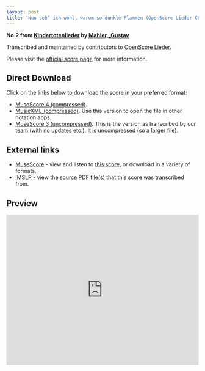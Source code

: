 ```yaml
---
layout: post
title: 'Nun seh’ ich wohl, warum so dunkle Flammen (OpenScore Lieder Corpus)'
---
```


__No.2 from [Kindertotenlieder](https://fourscoreandmore.org/openscore/lieder/Mahler%2C_Gustav/Kindertotenlieder/) by [Mahler,_Gustav](https://fourscoreandmore.org/openscore/lieder/Mahler%2C_Gustav)__

Transcribed and maintained by contributors to [OpenScore Lieder].

Please visit the [official score page] for more information.

[official score page]: https://musescore.com/openscore-lieder-corpus/scores/5051724
[OpenScore Lieder]: https://musescore.com/openscore-lieder-corpus

## Direct Download

Click on the links below to download the score in your preferred format:
- [MuseScore 4 (compressed)](https://fourscoreandmore.org/openscore/lieder/Mahler%2C_Gustav/Kindertotenlieder/2_Nun_seh%E2%80%99_ich_wohl%2C_warum_so_dunkle_Flammen.mscz).
- [MusicXML (compressed)](https://fourscoreandmore.org/openscore/lieder/Mahler%2C_Gustav/Kindertotenlieder/2_Nun_seh%E2%80%99_ich_wohl%2C_warum_so_dunkle_Flammen.mxl). Use this version to open the file in other notation apps.
- [MuseScore 3 (uncompressed)](https://raw.githubusercontent.com/OpenScore/Lieder/refs/heads/main/scores/Mahler%2C_Gustav/Kindertotenlieder/2_Nun_seh%E2%80%99_ich_wohl%2C_warum_so_dunkle_Flammen/lc5051724.mscx). This is the version as transcribed by our team (with no updates etc.). It is uncompressed (so a larger file).

## External links

- [MuseScore] - view and listen to [this score][MuseScore], or download in a variety of formats.
- [IMSLP] - view the [source PDF file(s)][IMSLP] that this score was transcribed from.

[MuseScore]: https://musescore.com/score/5051724
[IMSLP]: https://imslp.org/wiki/Special:ReverseLookup/37187

## Preview

<iframe width="100%" height="394" src="https://musescore.com/openscore-lieder-corpus/scores/5051724/embed" frameborder="0" allowfullscreen allow="autoplay; fullscreen"></iframe>
